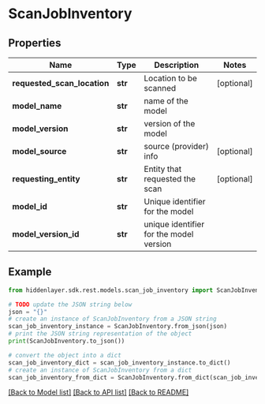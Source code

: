 # ScanJobInventory


## Properties

Name | Type | Description | Notes
------------ | ------------- | ------------- | -------------
**requested_scan_location** | **str** | Location to be scanned | [optional] 
**model_name** | **str** | name of the model | 
**model_version** | **str** | version of the model | 
**model_source** | **str** | source (provider) info | [optional] 
**requesting_entity** | **str** | Entity that requested the scan | [optional] 
**model_id** | **str** | Unique identifier for the model | 
**model_version_id** | **str** | unique identifier for the model version | 

## Example

```python
from hiddenlayer.sdk.rest.models.scan_job_inventory import ScanJobInventory

# TODO update the JSON string below
json = "{}"
# create an instance of ScanJobInventory from a JSON string
scan_job_inventory_instance = ScanJobInventory.from_json(json)
# print the JSON string representation of the object
print(ScanJobInventory.to_json())

# convert the object into a dict
scan_job_inventory_dict = scan_job_inventory_instance.to_dict()
# create an instance of ScanJobInventory from a dict
scan_job_inventory_from_dict = ScanJobInventory.from_dict(scan_job_inventory_dict)
```
[[Back to Model list]](../README.md#documentation-for-models) [[Back to API list]](../README.md#documentation-for-api-endpoints) [[Back to README]](../README.md)


